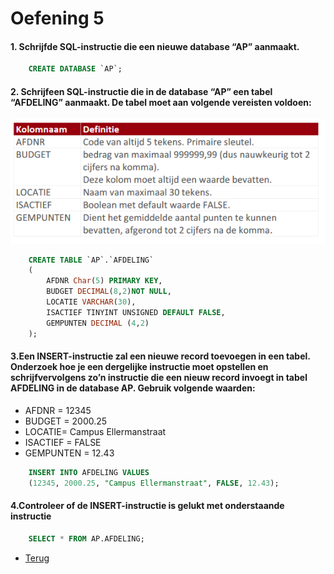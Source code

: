 # Oefening 5

#### 1. Schrijfde SQL-instructie die een nieuwe database “AP” aanmaakt.

```sql
    CREATE DATABASE `AP`;
```

#### 2. Schrijfeen SQL-instructie die in de database “AP” een tabel “AFDELING” aanmaakt. De tabel moet aan volgende vereisten voldoen:
![Deel5_Oef2](/Index/Pictures/Deel5_Oef2.PNG)

```sql
    CREATE TABLE `AP`.`AFDELING`
    (
        AFDNR Char(5) PRIMARY KEY,
        BUDGET DECIMAL(8,2)NOT NULL,
        LOCATIE VARCHAR(30),
        ISACTIEF TINYINT UNSIGNED DEFAULT FALSE,
        GEMPUNTEN DECIMAL (4,2)
    );
```

#### 3.Een INSERT-instructie zal een nieuwe record toevoegen in een tabel. Onderzoek hoe je een dergelijke instructie moet opstellen en schrijfvervolgens zo’n instructie die een nieuw record invoegt in tabel AFDELING in de database AP. Gebruik volgende waarden:

- AFDNR = 12345
- BUDGET = 2000.25
- LOCATIE= Campus Ellermanstraat
- ISACTIEF = FALSE
- GEMPUNTEN = 12.43

```sql
    INSERT INTO AFDELING VALUES 
    (12345, 2000.25, "Campus Ellermanstraat", FALSE, 12.43);
```
#### 4.Controleer of de INSERT-instructie is gelukt met onderstaande instructie 
```sql
    SELECT * FROM AP.AFDELING;
```

- [Terug](/Index/Oefeningen-Databases/Deel2.md)
